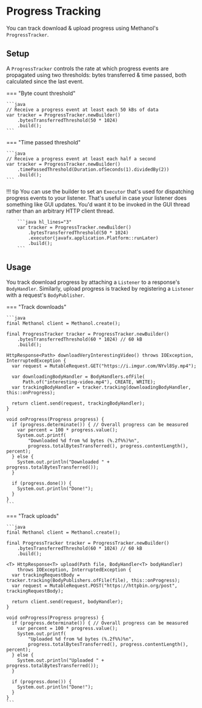 # Progress Tracking

You can track download & upload progress using Methanol's `ProgressTracker`.

## Setup

A `ProgressTracker` controls the rate at which progress events are propagated using two thresholds:
bytes transferred & time passed, both calculated since the last event. 

=== "Byte count threshold"

    ```java
    // Receive a progress event at least each 50 kBs of data
    var tracker = ProgressTracker.newBuilder()
        .bytesTransferredThreshold(50 * 1024)
        .build();
    ```

=== "Time passed threshold"

    ```java
    // Receive a progress event at least each half a second
    var tracker = ProgressTracker.newBuilder()
        .timePassedThreshold(Duration.ofSeconds(1).dividedBy(2))
        .build();
    ```

!!! tip
    You can use the builder to set an `Executor` that's used for dispatching progress events to 
    your listener. That's useful in case your listener does something like GUI updates.
You'd want it to be invoked in the GUI thread rather than an arbitrary HTTP client thread.

        ```java hl_lines="3"
        var tracker = ProgressTracker.newBuilder()
            .bytesTransferredThreshold(50 * 1024)
            .executor(javafx.application.Platform::runLater)
            .build();
        ```

## Usage

You track download progress by attaching a `Listener` to a response's `BodyHandler`. Similarly, upload
progress is tracked by registering a `Listener` with a request's `BodyPublisher`.

=== "Track downloads"

    ```java
    final Methanol client = Methanol.create();
    
    final ProgressTracker tracker = ProgressTracker.newBuilder()
        .bytesTransferredThreshold(60 * 1024) // 60 kB
        .build();
        
    HttpResponse<Path> downloadVeryInterestingVideo() throws IOException, InterruptedException {
      var request = MutableRequest.GET("https://i.imgur.com/NYvl8Sy.mp4");

      var downloadingBodyHandler = BodyHandlers.ofFile(
          Path.of("interesting-video.mp4"), CREATE, WRITE);
      var trackingBodyHandler = tracker.tracking(downloadingBodyHandler, this::onProgress);
      
      return client.send(request, trackingBodyHandler);
    }
    
    void onProgress(Progress progress) {
      if (progress.determinate()) { // Overall progress can be measured
        var percent = 100 * progress.value();
        System.out.printf(
            "Downloaded %d from %d bytes (%.2f%%)%n", 
            progress.totalBytesTransferred(), progress.contentLength(), percent);
      } else {
        System.out.println("Downloaded " + progress.totalBytesTransferred());
      }

      if (progress.done()) {
        System.out.println("Done!");
      }
    }
    ```

=== "Track uploads"

    ```java
    final Methanol client = Methanol.create();
    
    final ProgressTracker tracker = ProgressTracker.newBuilder()
        .bytesTransferredThreshold(60 * 1024) // 60 kB
        .build();
        
    <T> HttpResponse<T> upload(Path file, BodyHandler<T> bodyHandler)
        throws IOException, InterruptedException {
      var trackingRequestBody = tracker.tracking(BodyPublishers.ofFile(file), this::onProgress);
      var request = MutableRequest.POST("https://httpbin.org/post", trackingRequestBody);
      
      return client.send(request, bodyHandler);
    }
    
    void onProgress(Progress progress) {
      if (progress.determinate()) { // Overall progress can be measured
        var percent = 100 * progress.value();
        System.out.printf(
            "Uploaded %d from %d bytes (%.2f%%)%n", 
            progress.totalBytesTransferred(), progress.contentLength(), percent);
      } else {
        System.out.println("Uploaded " + progress.totalBytesTransferred());
      }

      if (progress.done()) {
        System.out.println("Done!");
      }
    }
    ```
